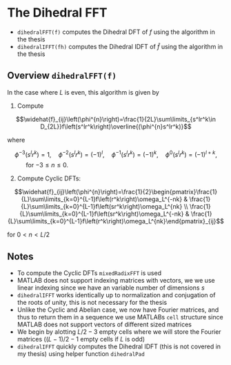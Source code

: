 # The Dihedral FFT
* $\texttt{dihedralFFT(f)}$ computes the Dihedral DFT of $f$ using the algorithm in the thesis
* $\texttt{dihedralIFFT(fh)}$ computes the Dihedral IDFT of $\hat{f}$ using the algorithm in the thesis

## Overview $\texttt{dihedralFFT(f)}$
In the case where $L$ is even, this algorithm is given by
1. Compute 

$$\widehat{f}_{ij}\left(\phi^{n}\right)=\frac{1}{2L}\sum\limits_{s^lr^k\in D_{2L}}f\left(s^lr^k\right)\overline{(\phi^{n}s^lr^k)}$$

where 

$$\phi^{-3}(s^lr^k)=1,\quad \phi^{-2}(s^lr^k)=(-1)^l,\quad \phi^{-1}(s^lr^k)=(-1)^k,\quad \phi^{0}(s^lr^k)=(-1)^{l+k},$$
&nbsp; &nbsp; &nbsp; &nbsp; &nbsp; &nbsp;for $-3\leq n \leq 0$.

2. Compute Cyclic DFTs:

$$\widehat{f}_{ij}\left(\phi^{n}\right)=\frac{1}{2}\begin{pmatrix}\frac{1}{L}\sum\limits_{k=0}^{L-1}f\left(r^k\right)\omega_L^{-nk} & \frac{1}{L}\sum\limits_{k=0}^{L-1}f\left(sr^k\right)\omega_L^{nk} \\ \frac{1}{L}\sum\limits_{k=0}^{L-1}f\left(sr^k\right)\omega_L^{-nk} & \frac{1}{L}\sum\limits_{k=0}^{L-1}f\left(r^k\right)\omega_L^{nk}\end{pmatrix}_{ij}$$

for $0<n<L/2$

## Notes
* To compute the Cyclic DFTs $\texttt{mixedRadixFFT}$ is used
* MATLAB does not support indexing matrices with vectors, we we use linear indexing since we have an variable number of dimensions $s$ 
* $\texttt{dihedralIFFT}$ works identically up to normalization and conjugation of the roots of unity, this is not necessary for the thesis
* Unlike the Cyclic and Abelian case, we now have Fourier matrices, and thus to return them in a sequence we use MATLABs $\texttt{cell}$ structure since MATLAB does not support vectors of different sized matrices
* We begin by alotting $L/2-3$ empty cells where we will store the Fourier matrices ($(L-1)/2-1$ empty cells if $L$ is odd)
* $\texttt{dihedralIFFT}$ quickly computes the Dihedral IDFT (this is not covered in my thesis) using helper function $\texttt{dihedralPad}$   
